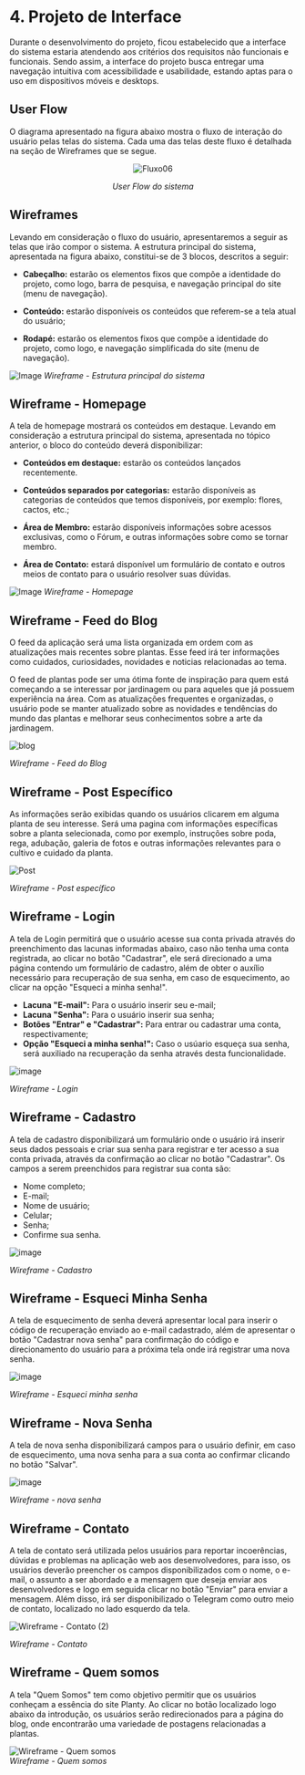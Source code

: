


# 4. Projeto de Interface

Durante o desenvolvimento do projeto, ficou estabelecido que a interface do sistema estaria atendendo aos critérios dos requisitos não funcionais e funcionais. Sendo assim, a interface do projeto busca entregar uma navegação intuitiva com acessibilidade e usabilidade, estando aptas para o uso em dispositivos móveis e desktops.



## User Flow

O diagrama apresentado na figura abaixo mostra o fluxo de interação do usuário pelas telas do sistema. Cada uma das telas deste fluxo é detalhada na seção de Wireframes que se segue.

<div align="center">   
  
![Fluxo06](https://user-images.githubusercontent.com/116499898/233864356-081c8f34-1e7b-4068-b084-ecdf40dbf331.png)

_User Flow do sistema_
  
</div>



## Wireframes

Levando em consideração o fluxo do usuário, apresentaremos a seguir as telas que irão compor o sistema. A estrutura principal do sistema, apresentada na figura abaixo, constitui-se de 3 blocos, descritos a seguir:

- **Cabeçalho:** estarão os elementos fixos que compõe a identidade do projeto, como logo, barra de pesquisa, e navegação principal do site (menu de navegação).

- **Conteúdo:** estarão disponíveis os conteúdos que referem-se a tela atual do usuário;

- **Rodapé:** estarão os elementos fixos que compõe a identidade do projeto, como logo, e navegação simplificada do site (menu de navegação).

![Image](https://user-images.githubusercontent.com/107009327/232168090-30bf3f50-7d81-4e40-be9a-66a0c3891a51.png)
_Wireframe - Estrutura principal do sistema_



## Wireframe - Homepage

A tela de homepage mostrará os conteúdos em destaque. Levando em consideração a estrutura principal do sistema, apresentada no tópico anterior, o bloco do conteúdo deverá disponibilizar:

- **Conteúdos em destaque:** estarão os conteúdos lançados recentemente.

- **Conteúdos separados por categorias:** estarão disponíveis as categorias de conteúdos que temos disponíveis, por exemplo: flores, cactos, etc.;

- **Área de Membro:** estarão disponíveis informações sobre acessos exclusivas, como o Fórum, e outras informações sobre como se tornar membro.

- **Área de Contato:** estará disponível um formulário de contato e outros meios de contato para o usuário resolver suas dúvidas.

![Image](https://user-images.githubusercontent.com/107009327/233867589-34eb865e-a14a-4ab2-8f2a-b57c6294685c.png)
_Wireframe - Homepage_



## Wireframe - Feed do Blog


O feed da aplicação será uma lista organizada em ordem com as atualizações mais recentes sobre plantas. Esse feed irá ter informações como cuidados, curiosidades, novidades e noticias relacionadas ao tema.

O feed de plantas pode ser uma ótima fonte de inspiração para quem está começando a se interessar por jardinagem ou para aqueles que já possuem experiência na área. Com as atualizações frequentes e organizadas, o usuário pode se manter atualizado sobre as novidades e tendências do mundo das plantas e melhorar seus conhecimentos sobre a arte da jardinagem.


![blog](https://user-images.githubusercontent.com/114627827/233867072-78a7078a-5346-4994-8273-0d1c07c2009c.png)

_Wireframe - Feed do Blog_

## Wireframe - Post Específico

As informações serão exibidas quando os usuários clicarem em alguma planta de seu interesse. Será uma pagina com informações específicas sobre a planta selecionada, como por exemplo, instruções sobre poda, rega, adubação, galeria de fotos e outras informações relevantes para o cultivo e cuidado da planta.  


![Post](https://user-images.githubusercontent.com/114627827/233867063-e8ce549e-c661-4753-aa8a-4ceed7a7bdc5.png)

_Wireframe - Post específico_

## Wireframe - Login

A tela de Login permitirá que o usuário acesse sua conta privada através do preenchimento das lacunas informadas abaixo, caso não tenha uma conta registrada, ao clicar no botão "Cadastrar", ele será direcionado a uma página contendo um formulário de cadastro, além de obter o auxílio necessário para recuperação de sua senha, em caso de esquecimento, ao clicar na opção "Esqueci a minha senha!".

- **Lacuna "E-mail":** Para o usuário inserir seu e-mail;
- **Lacuna "Senha":** Para o usuário inserir sua senha;
- **Botões "Entrar" e "Cadastrar":** Para entrar ou cadastrar uma conta, respectivamente;
- **Opção "Esqueci a minha senha!":** Caso o usúario esqueça sua senha, será auxiliado na recuperação da senha através desta funcionalidade.

![image](https://user-images.githubusercontent.com/127251265/233504794-16d7a6ce-b4df-490e-a7b0-613ac45c2f14.png)

_Wireframe - Login_

## Wireframe - Cadastro

A tela de cadastro disponibilizará um formulário onde o usuário irá inserir seus dados pessoais e criar sua senha para registrar e ter acesso a sua conta privada, através da confirmação ao clicar no botão "Cadastrar". Os campos a serem preenchidos para registrar sua conta são:

- Nome completo;
- E-mail;
- Nome de usuário;
- Celular;
- Senha;
- Confirme sua senha.

![image](https://user-images.githubusercontent.com/127251265/233507649-57eb3013-65e7-480b-bcb4-7a55cf239de6.png)

_Wireframe - Cadastro_

## Wireframe - Esqueci Minha Senha

A tela de esquecimento de senha deverá apresentar local para inserir o código de recuperação enviado ao e-mail cadastrado, além de apresentar o botão "Cadastrar nova senha" para confirmação do código e direcionamento do usuário para a próxima tela onde irá registrar uma nova senha.

![image](https://user-images.githubusercontent.com/127251265/233508240-e3faeb47-684f-487a-b36b-666c34bf6f49.png)

_Wireframe - Esqueci minha senha_


## Wireframe - Nova Senha

A tela de nova senha disponibilizará campos para o usuário definir, em caso de esquecimento, uma nova senha para a sua conta ao confirmar clicando no botão "Salvar".

![image](https://user-images.githubusercontent.com/127251265/233509207-88f1b3a5-5229-4a17-9d1a-443549d8fb5f.png)

_Wireframe - nova senha_

## Wireframe - Contato

A tela de contato será utilizada pelos usuários para reportar incoerências, dúvidas e problemas na aplicação web aos desenvolvedores, para isso, os usuários deverão preencher os campos disponibilizados com o nome, o e-mail, o assunto a ser abordado e a mensagem que deseja enviar aos desenvolvedores e logo em seguida clicar no botão "Enviar" para enviar a mensagem. Além disso, irá ser disponibilizado o Telegram como outro meio de contato, localizado no lado esquerdo da tela.

![Wireframe - Contato (2)](https://github.com/ICEI-PUC-Minas-PMV-ADS/pmv-ads-2023-1-e1-proj-web-t1-projeto-cultivo-de-plantas/assets/107646150/a4f2dfd4-fb36-4ac4-8d0f-648066b8be5e)

_Wireframe - Contato_

## Wireframe - Quem somos

A tela "Quem Somos" tem como objetivo permitir que os usuários conheçam a essência do site Planty. Ao clicar no botão localizado logo abaixo da introdução, os usuários serão redirecionados para a página do blog, onde encontrarão uma variedade de postagens relacionadas a plantas. 

![Wireframe - Quem somos](https://github.com/ICEI-PUC-Minas-PMV-ADS/pmv-ads-2023-1-e1-proj-web-t1-projeto-cultivo-de-plantas/assets/107646150/8dc90627-7ba5-42c2-9adb-2fcfbe25eb1c) <br>
_Wireframe - Quem somos_


